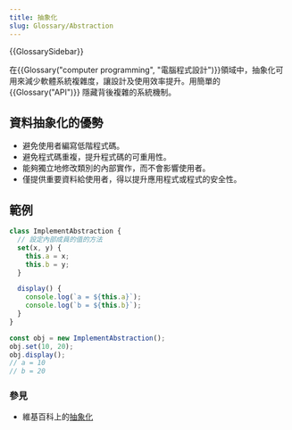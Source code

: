 ```yaml
---
title: 抽象化
slug: Glossary/Abstraction
---
```


{{GlossarySidebar}}

在{{Glossary("computer programming", "電腦程式設計")}}領域中，抽象化可用來減少軟體系統複雜度，讓設計及使用效率提升。用簡單的 {{Glossary("API")}} 隱藏背後複雜的系統機制。

## 資料抽象化的優勢

- 避免使用者編寫低階程式碼。
- 避免程式碼重複，提升程式碼的可重用性。
- 能夠獨立地修改類別的內部實作，而不會影響使用者。
- 僅提供重要資料給使用者，得以提升應用程式或程式的安全性。

## 範例

```js
class ImplementAbstraction {
  // 設定內部成員的值的方法
  set(x, y) {
    this.a = x;
    this.b = y;
  }

  display() {
    console.log(`a = ${this.a}`);
    console.log(`b = ${this.b}`);
  }
}

const obj = new ImplementAbstraction();
obj.set(10, 20);
obj.display();
// a = 10
// b = 20
```

### 參見

- 維基百科上的[抽象化](<https://zh.wikipedia.org/wiki/抽象化_(計算機科學)>)
